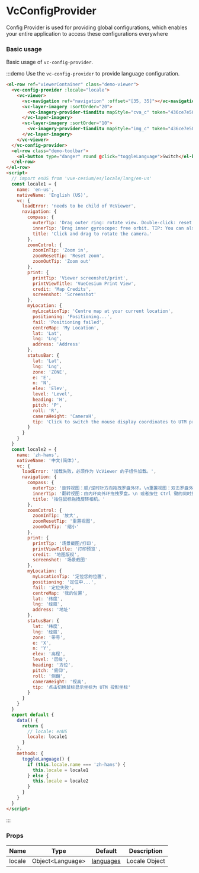 <!--
 * @Author: zouyaoji@https://github.com/zouyaoji
 * @Date: 2021-11-07 10:54:09
 * @LastEditTime: 2021-11-07 15:30:37
 * @LastEditors: zouyaoji
 * @Description:
 * @FilePath: \vue-cesium@next\website\docs\en-US\vc-config-provider.md
-->

# VcConfigProvider

Config Provider is used for providing global configurations, which enables your entire application to access these configurations everywhere

### Basic usage

Basic usage of `vc-config-provider`.

:::demo Use the `vc-config-provider` to provide language configuration.

```html
<el-row ref="viewerContainer" class="demo-viewer">
  <vc-config-provider :locale="locale">
    <vc-viewer>
      <vc-navigation ref="navigation" :offset="[35, 35]"></vc-navigation>
      <vc-layer-imagery :sortOrder="20">
        <vc-imagery-provider-tianditu mapStyle="cva_c" token="436ce7e50d27eede2f2929307e6b33c0"></vc-imagery-provider-tianditu>
      </vc-layer-imagery>
      <vc-layer-imagery :sortOrder="10">
        <vc-imagery-provider-tianditu mapStyle="img_c" token="436ce7e50d27eede2f2929307e6b33c0" ref="provider"></vc-imagery-provider-tianditu>
      </vc-layer-imagery>
    </vc-viewer>
  </vc-config-provider>
  <el-row class="demo-toolbar">
    <el-button type="danger" round @click="toggleLanguage">Switch</el-button>
  </el-row>
</el-row>
<script>
  // import enUS from 'vue-cesium/es/locale/lang/en-us'
  const locale1 = {
    name: 'en-us',
    nativeName: 'English (US)',
    vc: {
      loadError: 'needs to be child of VcViewer',
      navigation: {
        compass: {
          outerTip: 'Drag outer ring: rotate view. Double-click: reset view.',
          innerTip: 'Drag inner gyroscope: free orbit. TIP: You can also free orbit by holding the CTRL key and dragging the map.',
          title: 'Click and drag to rotate the camera.'
        },
        zoomCotrol: {
          zoomInTip: 'Zoom in',
          zoomResetTip: 'Reset zoom',
          zoomOutTip: 'Zoom out'
        },
        print: {
          printTip: 'Viewer screenshot/print',
          printViewTitle: 'VueCesium Print View',
          credit: 'Map Credits',
          screenshot: 'Screenshot'
        },
        myLocation: {
          myLocationTip: 'Centre map at your current location',
          positioning: 'Positioning...',
          fail: 'Positioning failed',
          centreMap: 'My Location',
          lat: 'Lat',
          lng: 'Lng',
          address: 'Address'
        },
        statusBar: {
          lat: 'Lat',
          lng: 'Lng',
          zone: 'ZONE',
          e: 'E',
          n: 'N',
          elev: 'Elev',
          level: 'Level',
          heading: 'H',
          pitch: 'P',
          roll: 'R',
          cameraHeight: 'CameraH',
          tip: 'Click to switch the mouse display coordinates to UTM projection coordinates'
        }
      }
    }
  }
  const locale2 = {
    name: 'zh-hans',
    nativeName: '中文(简体)',
    vc: {
      loadError: '加载失败，必须作为 VcViewer 的子组件加载。',
      navigation: {
        compass: {
          outerTip: '旋转视图：顺/逆时针方向拖拽罗盘外环。\n重置视图：双击罗盘外环。',
          innerTip: '翻转视图：由内环向外环拖拽罗盘。\n 或者按住 Ctrl 键的同时拖拽地图。',
          title: '按住鼠标拖拽旋转相机。'
        },
        zoomCotrol: {
          zoomInTip: '放大',
          zoomResetTip: '重置视图',
          zoomOutTip: '缩小'
        },
        print: {
          printTip: '场景截图/打印',
          printViewTitle: '打印预览',
          credit: '地图版权',
          screenshot: '场景截图'
        },
        myLocation: {
          myLocationTip: '定位您的位置',
          positioning: '定位中...',
          fail: '定位失败',
          centreMap: '我的位置',
          lat: '纬度',
          lng: '经度',
          address: '地址'
        },
        statusBar: {
          lat: '纬度',
          lng: '经度',
          zone: '带号',
          e: 'X',
          n: 'Y',
          elev: '高程',
          level: '层级',
          heading: '方位',
          pitch: '俯仰',
          roll: '侧翻',
          cameraHeight: '视高',
          tip: '点击切换鼠标显示坐标为 UTM 投影坐标'
        }
      }
    }
  }
  export default {
    data() {
      return {
        // locale: enUS
        locale: locale1
      }
    },
    methods: {
      toggleLanguage() {
        if (this.locale.name === 'zh-hans') {
          this.locale = locale1
        } else {
          this.locale = locale2
        }
      }
    }
  }
</script>
```

:::

### Props

| Name   | Type               | Default                                                                           | Description   |
| ------ | ------------------ | --------------------------------------------------------------------------------- | ------------- |
| locale | Object\<Language\> | [languages](https://github.com/zouyaoji/vue-cesium/tree/dev/packages/locale/lang) | Locale Object |
